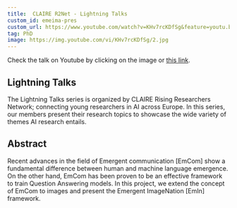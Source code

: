 ```yaml
---
title:  CLAIRE R2Net - Lightning Talks
custom_id: emeima-pres
custom_url: https://www.youtube.com/watch?v=KHv7rcKDfSg&feature=youtu.be
tag: PhD
image: https://img.youtube.com/vi/KHv7rcKDfSg/2.jpg
---
```


Check the talk on Youtube by clicking on the image or [this link]( https://www.youtube.com/watch?v=KHv7rcKDfSg&feature=youtu.be).

## Lightning Talks
The Lightning Talks series is organized by CLAIRE Rising Researchers Network; connecting young researchers in AI across Europe. In this series, our members present their research topics to showcase the wide variety of themes AI research entails.

## Abstract
 Recent advances in the field of Emergent communication [EmCom] show a fundamental difference between human and machine language emergence. On the other hand, EmCom has been proven to be an effective framework to train Question Answering models. In this project, we extend the concept of EmCom to images and present the Emergent ImageNation [EmIn] framework.

